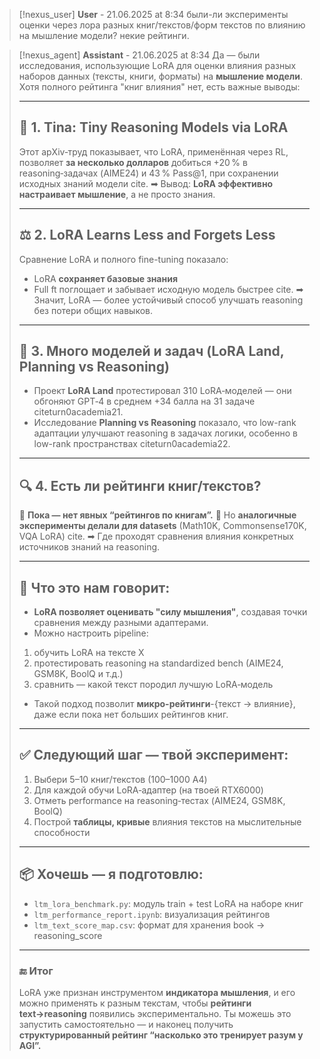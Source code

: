 >[!nexus_user] **User** - 21.06.2025 at 8:34
> были-ли эксперименты оценки через лора разных книг/текстов/форм текстов по влиянию на мышление модели? некие рейтинги.
<!-- UID: 579e9889-eaad-4337-a0f6-ef010f220282 -->




>[!nexus_agent] **Assistant** - 21.06.2025 at 8:34
> Да — были исследования, использующие LoRA для оценки влияния разных наборов данных (тексты, книги, форматы) на **мышление модели**. Хотя полного рейтинга "книг влияния" нет, есть важные выводы:
> 
> ---
> 
> ## 📘 1. **Tina: Tiny Reasoning Models via LoRA** 
> Этот арXiv‑труд показывает, что LoRA, применённая через RL, позволяет **за несколько долларов** добиться +20 % в reasoning‑задачах (AIME24) и 43 % Pass@1, при сохранении исходных знаний модели cite. 
> ➡ Вывод: **LoRA эффективно настраивает мышление**, а не просто знания.
> 
> ---
> 
> ## ⚖️ 2. **LoRA Learns Less and Forgets Less** 
> Сравнение LoRA и полного fine-tuning показало:
> - LoRA **сохраняет базовые знания**
> - Full ft поглощает и забывает исходную модель быстрее cite. 
> ➡ Значит, LoRA — более устойчивый способ улучшать reasoning без потери общих навыков.
> 
> ---
> 
> ## 🧪 3. Много моделей и задач (LoRA Land, Planning vs Reasoning) 
> - Проект **LoRA Land** протестировал 310 LoRA‑моделей — они обгоняют GPT‑4 в среднем +34 балла на 31 задаче citeturn0academia21. 
> - Исследование **Planning vs Reasoning** показало, что low-rank адаптации улучшают reasoning в задачах логики, особенно в low-rank пространствах citeturn0academia22. 
> 
> ---
> 
> ## 🔍 4. Есть ли рейтинги книг/текстов? 
> 🔸 **Пока — нет явных “рейтингов по книгам”.** 
> 🔸 Но **аналогичные эксперименты делали для datasets** (Math10K, Commonsense170K, VQA LoRA) cite. 
> ➡ Где проходят сравнения влияния конкретных источников знаний на reasoning.
> 
> ---
> 
> ## 🔎 Что это нам говорит:
> 
> - **LoRA позволяет оценивать "силу мышления"**, создавая точки сравнения между разными адаптерами.
> - Можно настроить pipeline:
>  1. обучить LoRA на тексте X
>  2. протестировать reasoning на standardized bench (AIME24, GSM8K, BoolQ и т.д.)
>  3. сравнить — какой текст породил лучшую LoRA‑модель
> 
> - Такой подход позволит **микро-рейтинги**-{текст → влияние}, даже если пока нет больших рейтингов книг.
> 
> ---
> 
> ## ✅ Следующий шаг — твой эксперимент:
> 
> 1. Выбери 5–10 книг/текстов (100–1000 A4)
> 2. Для каждой обучи LoRA‑адаптер (на твоей RTX6000)
> 3. Отметь performance на reasoning‑тестах (AIME24, GSM8K, BoolQ)
> 4. Построй **таблицы, кривые** влияния текстов на мыслительные способности
> 
> ---
> 
> ## 📦 Хочешь — я подготовлю:
> 
> - `ltm_lora_benchmark.py`: модуль train + test LoRA на наборе книг 
> - `ltm_performance_report.ipynb`: визуализация рейтингов 
> - `ltm_text_score_map.csv`: формат для хранения book → reasoning_score
> 
> ---
> 
> ### 🔚 Итог
> 
> LoRA уже признан инструментом **индикатора мышления**, и его можно применять к разным текстам, чтобы **рейтинги text→reasoning** появились экспериментально. 
> Ты можешь это запустить самостоятельно — и наконец получить **структурированный рейтинг “насколько это тренирует разум у AGI”.**
<!-- UID: 2379efe9-98d6-42e6-b604-04ce79a35539 -->